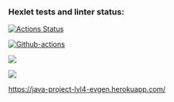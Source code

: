 ### Hexlet tests and linter status:
[![Actions Status](https://github.com/evgenpush/java-project-lvl4/workflows/hexlet-check/badge.svg)](https://github.com/evgenpush/java-project-lvl4/actions)

[![Github-actions](https://github.com/evgenpush/java-project-lvl4/actions/workflows/github-actions.yml/badge.svg)](https://github.com/evgenpush/java-project-lvl4/actions/workflows/github-actions.yml)

<a href="https://codeclimate.com/github/evgenpush/java-project-lvl4/maintainability"><img src="https://api.codeclimate.com/v1/badges/b61097c720758ad0388b/maintainability" /></a>

<a href="https://codeclimate.com/github/evgenpush/java-project-lvl4/test_coverage"><img src="https://api.codeclimate.com/v1/badges/b61097c720758ad0388b/test_coverage" /></a>

https://java-project-lvl4-evgen.herokuapp.com/
